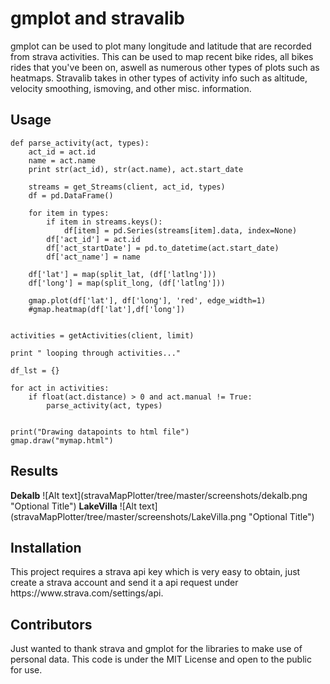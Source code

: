<h1>gmplot and stravalib</h1>
<p>
gmplot can be used to plot many longitude and latitude that are recorded from strava activities. This can be used to map recent bike rides, all bikes rides that you've been on, aswell as numerous other types of plots such as heatmaps. Stravalib takes in other types of activity info such as altitude, velocity smoothing, ismoving, and other misc. information.
</p>



<h2>Usage</h2>
<p>
	
	def parse_activity(act, types):
		act_id = act.id
		name = act.name
		print str(act_id), str(act.name), act.start_date

		streams = get_Streams(client, act_id, types)
		df = pd.DataFrame()

		for item in types:
			if item in streams.keys():
				df[item] = pd.Series(streams[item].data, index=None)
			df['act_id'] = act.id
			df['act_startDate'] = pd.to_datetime(act.start_date)
			df['act_name'] = name

		df['lat'] = map(split_lat, (df['latlng']))
		df['long'] = map(split_long, (df['latlng']))
		
		gmap.plot(df['lat'], df['long'], 'red', edge_width=1)
		#gmap.heatmap(df['lat'],df['long'])


	activities = getActivities(client, limit)

	print " looping through activities..."

	df_lst = {} 
	
	for act in activities:
		if float(act.distance) > 0 and act.manual != True:
			parse_activity(act, types)

	
	print("Drawing datapoints to html file")
	gmap.draw("mymap.html")

</p>

<h2>Results</h2>
<p>
	<b>Dekalb</b>
	![Alt text](stravaMapPlotter/tree/master/screenshots/dekalb.png "Optional Title")
	<b>LakeVilla</b>
	![Alt text](stravaMapPlotter/tree/master/screenshots/LakeVilla.png "Optional Title")
</p>

<h2>Installation</h2>
<p> This project requires a strava api key which is very easy to obtain, just create a strava account and send it a api request under https://www.strava.com/settings/api.</p>


<h2>Contributors</h2>
<p> Just wanted to thank strava and gmplot for the libraries to make use of personal data. This code is under the MIT License and open to the public for use. </p>

